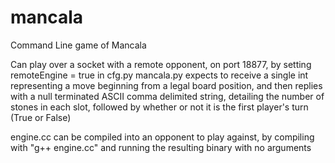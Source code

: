 # mancala
Command Line game of Mancala

Can play over a socket with a remote opponent, on port 18877, by setting remoteEngine = true in cfg.py
mancala.py expects to receive a single int representing a move beginning from a legal board position, and then replies with a null terminated ASCII comma delimited string, detailing the number of stones in each slot, followed by whether or not it is the first player's turn (True or False)

engine.cc can be compiled into an opponent to play against, by compiling with "g++ engine.cc" and running the resulting binary with no arguments
